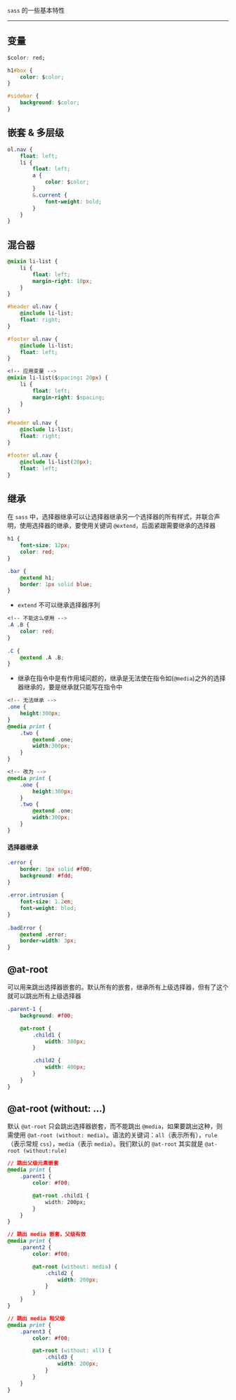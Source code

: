 `sass` 的一些基本特性

----


## 变量

```css
$color: red;

h1#box {
    color: $color;
}

#sidebar {
    background: $color;
}
```

## 嵌套 & 多层级

```css
ol.nav {
    float: left;
    li {
        float: left;
        a {
            color: $color;
        }
        &.current {
            font-weight: bold;
        }
    }
}
```

## 混合器

```css
@mixin li-list {
    li {
        float: left;
        margin-right: 10px;
    }
}

#header ul.nav {
    @include li-list;
    float: right;
}

#footer ul.nav {
    @include li-list;
    float: left;
}

<!-- 应用变量 -->
@mixin li-list($spacing: 20px) {
    li {
        float: left;
        margin-right: $spacing;
    }
}

#header ul.nav {
    @include li-list;
    float: right;
}

#footer ul.nav {
    @include li-list(20px);
    float: left;
}
```

## 继承

在 ```sass``` 中，选择器继承可以让选择器继承另一个选择器的所有样式，并联合声明，使用选择器的继承，要使用关键词 ```@extend```，后面紧跟需要继承的选择器

```css
h1 {
    font-size: 12px;
    color: red;
}

.bar {
    @extend h1;
    border: 1px solid blue;
}
```

* ```extend``` 不可以继承选择器序列

```css
<!-- 不能这么使用 -->
.A .B {
    color: red;
}
 
.C {
    @extend .A .B;
}
```

* 继承在指令中是有作用域问题的，继承是无法使在指令如(```@media```)之外的选择器继承的，要是继承就只能写在指令中

```css
<!-- 无法继承 -->
.one {  
    height:300px;  
}  
@media print {  
    .two {  
        @extend .one;  
        width:300px;  
    }  
}  

<!-- 改为 -->
@media print {  
    .one {  
        height:300px;  
    }  
    .two {  
        @extend .one;  
        width:300px;  
    }  
}  
```

#### 选择器继承

```css
.error {
    border: 1px solid #f00;
    background: #fdd;
}
 
.error.intrusion {
    font-size: 1.2em;
    font-weight: blod;
}
 
.badError {
    @extend .error;
    border-width: 3px;
}
```


## @at-root

可以用来跳出选择器嵌套的。默认所有的嵌套，继承所有上级选择器，但有了这个就可以跳出所有上级选择器

```css
.parent-1 {
    background: #f00;

    @at-root {
        .child1 {
            width: 300px;
        }

        .child2 {
            width: 400px;
        }
    }
}
```


## @at-root (without: ...)

默认 ```@at-root``` 只会跳出选择器嵌套，而不能跳出 ```@media```，如果要跳出这种，则需使用 ```@at-root (without: media)```。语法的关键词：```all```（表示所有），```rule```（表示常规 ```css```），```media```（表示 ```media```）。我们默认的 ```@at-root``` 其实就是 ```@at-root (without:rule)```

```css
// 跳出父级元素嵌套
@media print {
    .parent1 {
        color: #f00;

        @at-root .child1 {
            width: 200px;
        }
    }
}

// 跳出 media 嵌套，父级有效
@media print {
    .parent2 {
        color: #f00;

        @at-root (without: media) {
            .child2 {
                width: 200px;
            }
        }
    }
}

// 跳出 media 和父级
@media print {
    .parent3 {
        color: #f00;

        @at-root (without: all) {
            .child3 {
                width: 200px;
            }
        }
    }
}
```